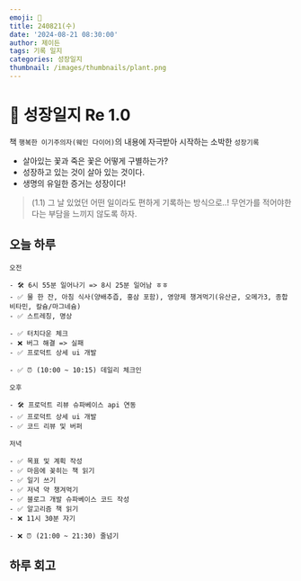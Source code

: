 ```yaml
---
emoji: 🌱
title: 240821(수)
date: '2024-08-21 08:30:00'
author: 제이든
tags: 기록 일지
categories: 성장일지
thumbnail: /images/thumbnails/plant.png
---
```


# 🌱 성장일지 Re 1.0

책 `행복한 이기주의자(웨인 다이어)`의 내용에 자극받아 시작하는 소박한 `성장기록`

- 살아있는 꽃과 죽은 꽃은 어떻게 구별하는가?
- 성장하고 있는 것이 살아 있는 것이다.
- 생명의 유일한 증거는 성장이다!

> (1.1) 그 날 있었던 어떤 일이라도 편하게 기록하는 방식으로..! 무언가를 적어야한다는 부담을 느끼지 않도록 하자.

## 오늘 하루

```plaintext
오전

- 🛠️ 6시 55분 일어나기 => 8시 25분 일어남 ㅎㅎ
- ✅ 물 한 잔, 아침 식사(양배추즙, 홍삼 포함), 영양제 챙겨먹기(유산균, 오메가3, 종합 비타민, 칼슘/마그네슘)
- ✅ 스트레칭, 명상

- ✅ 터치다운 체크
- ❌ 버그 해결 => 실패
- ✅ 프로덕트 상세 ui 개발

- ✅ ⏰ (10:00 ~ 10:15) 데일리 체크인

오후

- 🛠️ 프로덕트 리뷰 슈파베이스 api 연동
- ✅ 프로덕트 상세 ui 개발
- ✅ 코드 리뷰 및 버퍼

저녁

- ✅ 목표 및 계획 작성
- ✅ 마음에 꽂히는 책 읽기
- ✅ 일기 쓰기
- ✅ 저녁 약 챙겨먹기
- ✅ 블로그 개발 슈파베이스 코드 작성
- ✅ 알고리즘 책 읽기
- ❌ 11시 30분 자기

- ❌ ⏰ (21:00 ~ 21:30) 줄넘기
```

## 하루 회고
